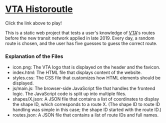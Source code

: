 # [VTA Historoutle](https://rtest42.github.io/vta-routle)

Click the link above to play!

This is a static web project that tests a user's knowledge of [VTA](https://vta.org)'s routes before the new transit network applied in late 2019. Every day, a random route is chosen, and the user has five guesses to guess the correct route.

### Explanation of the Files
- icon.png: The VTA logo that is displayed on the header and the favicon.
- index.html: The HTML file that displays content of the website.
- styles.css: The CSS file that customizes how HTML elements should be displayed.
- js/main.js: The browser-side JavaScript file that handles the frontend logic. The JavaScript code is split up into multiple files.
- shapes/X.json: A JSON file that contains a list of coordinates to display the shape ID, which corresponds to a route X. (The shape ID to route ID handling was simple in this case; the shape ID started with the route ID.)
- routes.json: A JSON file that contains a list of route IDs and full names.
